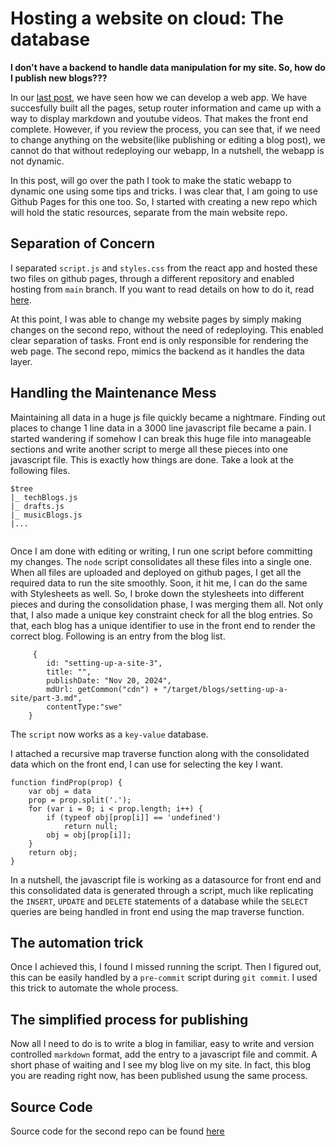 # Hosting a website on cloud: The database

**I don't have a backend to handle data manipulation for my site. So, how do I  publish new blogs???**

In our [last post](/#/content/setting-up-a-site-2), we have seen how we can develop a web app. We have succesfully built all the pages, setup router information and came up with a way to display markdown and youtube videos. That makes the front end complete. However, if you review the process, you can see that, if we need to change anything on the website(like publishing or editing a blog post), we cannot do that without redeploying our webapp, In a nutshell, the webapp is not dynamic.

In this post, will go over the path I took to make the static webapp to dynamic one using some tips and tricks. I was clear that, I am going to use Github Pages for this one too. So, I started with creating a new repo which will hold the static resources, separate from the main website repo.

## Separation of Concern

I separated `script.js` and `styles.css` from the react app and hosted these two files on github pages, through a different repository and enabled hosting from `main` branch. If you want to read details on how to do it, read [here](/#/content/static-file-hosting).

At this point, I was able to change my website pages by simply making changes on the second repo, without the need of redeploying. This enabled clear separation of tasks. Front end is only responsible for rendering the web page. The second repo, mimics the backend as it handles the data layer.

## Handling the Maintenance Mess
Maintaining all data in a huge js file quickly became a nightmare. Finding out places to change 1 line data in a 3000 line javascript file became a pain. I started wandering if somehow I can break this huge file into manageable sections and write another script to merge all these pieces into one javascript file. This is exactly how things are done. Take a look at the following files.
```
$tree
|_ techBlogs.js
|_ drafts.js
|_ musicBlogs.js
|...
   
```
Once I am done with editing or writing, I run one script before committing my changes. The `node` script consolidates all these files into a single one. When all files are uploaded and deployed on github pages, I get all the required data to run the site smoothly. Soon, it hit me, I can do the same with Stylesheets as well. So, I broke down the stylesheets into different pieces and during the consolidation phase, I was merging them all. Not only that, I also made a unique key constraint check for all the blog entries. So that, each blog has a unique identifier to use in the front end to render the correct blog. Following is an entry from the blog list.
```
     {
        id: "setting-up-a-site-3",
        title: "",
        publishDate: "Nov 20, 2024",
        mdUrl: getCommon("cdn") + "/target/blogs/setting-up-a-site/part-3.md",
        contentType:"swe"
    }
```
The `script` now works as a `key-value` database.

I attached a recursive map traverse function along with the consolidated data which on the front end, I can use for selecting the key I want.

```
function findProp(prop) {
    var obj = data
    prop = prop.split('.');
    for (var i = 0; i < prop.length; i++) {
        if (typeof obj[prop[i]] == 'undefined')
            return null;
        obj = obj[prop[i]];
    }
    return obj;
}
```

In a nutshell, the javascript file is working as a datasource for front end and this consolidated data is generated through a script, much like replicating the `INSERT`, `UPDATE` and `DELETE` statements of a database while the `SELECT` queries are being handled in front end using the map traverse function.

## The automation trick
Once I achieved this, I found I missed running the script. Then I figured out, this can be easily handled by a `pre-commit` script during `git commit`. I used this trick to automate the whole process.

## The simplified process for publishing
Now all I need to do is to write a blog in familiar, easy to write and version controlled `markdown` format, add the entry to a javascript file and commit. A short phase of waiting and I see my blog live on my site. In fact, this blog you are reading right now, has been published usung the same process.

## Source Code
Source code for the second repo can be found [here](https://github.com/palash90/site-assets)
